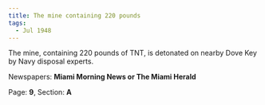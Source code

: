 ```yaml
---  
title: The mine containing 220 pounds  
tags:  
  - Jul 1948  
---  
```

  
The mine, containing 220 pounds of TNT, is detonated on nearby Dove Key by Navy disposal experts.  
  
Newspapers: **Miami Morning News or The Miami Herald**  
  
Page: **9**, Section: **A** 

